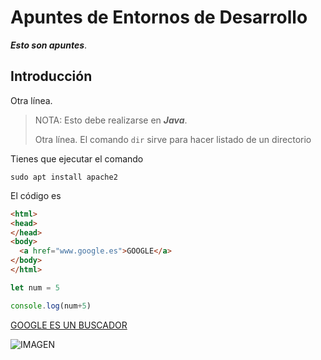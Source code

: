 # Apuntes de Entornos de Desarrollo

***Esto son apuntes***.
## Introducción

Otra línea.

> NOTA: Esto debe realizarse en ***Java***.
>
> Otra línea.
> El comando `dir` sirve para hacer listado de un directorio



Tienes que ejecutar el comando

`sudo apt install apache2`

El código es

```html
<html>
<head>
</head>
<body>
  <a href="www.google.es">GOOGLE</a>
</body>
</html>
```

```javascript
let num = 5

console.log(num+5)
```

[GOOGLE ES UN BUSCADOR](www.google.es)

![IMAGEN](https://www.arimetrics.com/wp-content/uploads/2020/01/Entorno_de_desarrollo.png)
